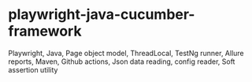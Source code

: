 # playwright-java-cucumber-framework
Playwright, Java, Page object model, ThreadLocal, TestNg runner, Allure reports, Maven, Github actions, Json data reading, config reader, Soft assertion utility
